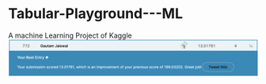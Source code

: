 # Tabular-Playground---ML
A machine Learning Project of Kaggle
<img src="https://github.com/Gautam-Jaiswal/Tabular-Playground---ML/blob/main/Screenshot%202022-01-16%20at%2020.34.12.png">
